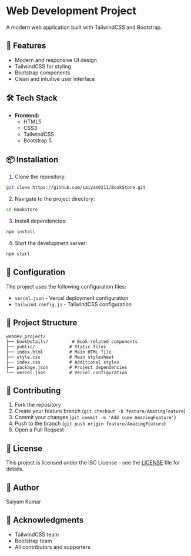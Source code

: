 # Web Development Project

A modern web application built with TailwindCSS and Bootstrap.

## 🚀 Features

- Modern and responsive UI design
- TailwindCSS for styling
- Bootstrap components
- Clean and intuitive user interface

## 🛠️ Tech Stack

- **Frontend:**
  - HTML5
  - CSS3
  - TailwindCSS
  - Bootstrap 5

## 📦 Installation

1. Clone the repository:
```bash
git clone https://github.com/saiyam0211/BookStore.git
```

2. Navigate to the project directory:
```bash
cd BookStore
```

3. Install dependencies:
```bash
npm install
```

4. Start the development server:
```bash
npm start
```

## 🔧 Configuration

The project uses the following configuration files:
- `vercel.json` - Vercel deployment configuration
- `tailwind.config.js` - TailwindCSS configuration

## 📁 Project Structure

```
webdev_project/
├── bookDetails/         # Book-related components
├── public/             # Static files
├── index.html          # Main HTML file
├── style.css           # Main stylesheet
├── index.css           # Additional styles
├── package.json        # Project dependencies
└── vercel.json         # Vercel configuration
```

## 🤝 Contributing

1. Fork the repository
2. Create your feature branch (`git checkout -b feature/AmazingFeature`)
3. Commit your changes (`git commit -m 'Add some AmazingFeature'`)
4. Push to the branch (`git push origin feature/AmazingFeature`)
5. Open a Pull Request

## 📝 License

This project is licensed under the ISC License - see the [LICENSE](LICENSE) file for details.

## 👥 Author

Saiyam Kumar

## 🙏 Acknowledgments

- TailwindCSS team
- Bootstrap team
- All contributors and supporters 